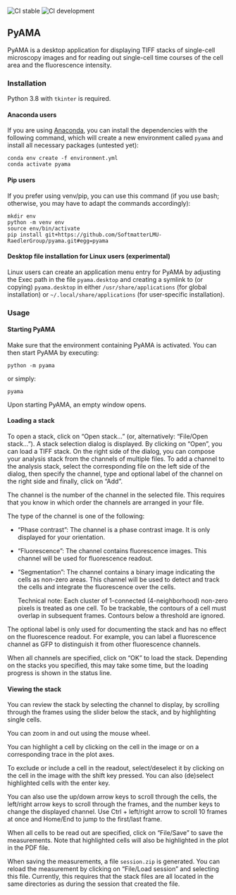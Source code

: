 ![CI stable](https://github.com/SoftmatterLMU-RaedlerGroup/pyama/actions/workflows/ci.yml/badge.svg)
![CI development](https://github.com/SoftmatterLMU-RaedlerGroup/pyama/actions/workflows/ci.yml/badge.svg?branch=devel)

## PyAMA
PyAMA is a desktop application for displaying TIFF stacks of single-cell microscopy images
and for reading out single-cell time courses of the cell area and the fluorescence intensity.

### Installation
Python 3.8 with `tkinter` is required.

#### Anaconda users
If you are using [Anaconda](https://www.anaconda.com), you can install the dependencies with the following command,
which will create a new environment called `pyama` and install all necessary packages (untested yet):

```
conda env create -f environment.yml
conda activate pyama
```

#### Pip users
If you prefer using venv/pip, you can use this command
(if you use bash; otherwise, you may have to adapt the commands accordingly):

```
mkdir env
python -m venv env
source env/bin/activate
pip install git+https://github.com/SoftmatterLMU-RaedlerGroup/pyama.git#egg=pyama
```

#### Desktop file installation for Linux users (experimental)
Linux users can create an application menu entry for PyAMA by adjusting the Exec path in the file `pyama.desktop` and creating a symlink to (or copying) `pyama.desktop` in either `/usr/share/applications` (for global installation) or `~/.local/share/applications` (for user-specific installation).


### Usage
#### Starting PyAMA
Make sure that the environment containing PyAMA is activated.
You can then start PyAMA by executing:

```
python -m pyama
```

or simply:

```
pyama
```

Upon starting PyAMA, an empty window opens.

#### Loading a stack
To open a stack, click on “Open stack…” (or, alternatively: “File/Open stack…”).
A stack selection dialog is displayed.
By clicking on “Open”, you can load a TIFF stack.
On the right side of the dialog, you can compose your analysis stack from the
channels of multiple files.
To add a channel to the analysis stack, select the corresponding file on the left
side of the dialog, then specify the channel, type and optional label of the channel
on the right side and finally, click on “Add”.

The channel is the number of the channel in the selected file.
This requires that you know in which order the channels are arranged in your file.

The type of the channel is one of the following:

* “Phase contrast”: The channel is a phase contrast image. It is only displayed for your
  orientation.
* “Fluorescence”: The channel contains fluorescence images. This channel will be used
  for fluorescence readout.
* “Segmentation”: The channel contains a binary image indicating the cells as
  non-zero areas. This channel will be used to detect and track the cells and
  integrate the fluorescence over the cells.

  Technical note: Each cluster of 1-connected (4-neighborhood) non-zero pixels is treated
  as one cell. To be trackable, the contours of a cell must overlap in subsequent frames.
  Contours below a threshold are ignored.

The optional label is only used for documenting the stack and has no effect on the
fluorescence readout. For example, you can label a fluorescence channel as GFP to
distinguish it from other fluorescence channels.

When all channels are specified, click on “OK” to load the stack.
Depending on the stacks you specified, this may take some time, but the loading progress
is shown in the status line.

#### Viewing the stack
You can review the stack by selecting the channel to display, by scrolling through
the frames using the slider below the stack, and by highlighting single cells.

You can zoom in and out using the mouse wheel.

You can highlight a cell by clicking on the cell in the image or on a corresponding
trace in the plot axes.

To exclude or include a cell in the readout, select/deselect it by clicking on the
cell in the image with the shift key pressed.
You can also (de)select highlighted cells with the enter key.

You can also use the up/down arrow keys to scroll through the cells,
the left/right arrow keys to scroll through the frames,
and the number keys to change the displayed channel.
Use Ctrl + left/right arrow to scroll 10 frames at once and Home/End to jump to the first/last frame.

When all cells to be read out are specified, click on “File/Save” to save the measurements.
Note that highlighted cells will also be highlighted in the plot in the PDF file.

When saving the measurements, a file `session.zip` is generated.
You can reload the measurement by clicking on “File/Load session” and selecting this file.
Currently, this requires that the stack files are all located in the same directories
as during the session that created the file.
